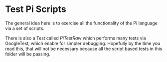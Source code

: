 # Test Pi Scripts

The general idea here is to exercise all the functionality of the Pi language via a set of scripts.

There is also a Test called *PiTestRaw* which performs many tests via GoogleTest, which enable for simpler debugging. Hopefully by the time you read this, that will not be necessary because all the script based tests in this folder will be passing.


